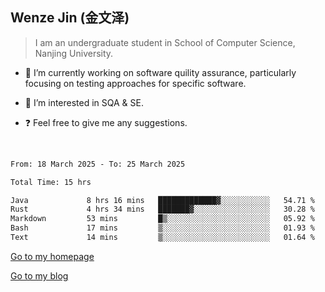 ## Wenze Jin (金文泽)

> I am an undergraduate student in School of Computer Science, Nanjing University.

- 🔭 I’m currently working on software quility assurance, particularly focusing on testing approaches for specific software.
  
- 🌱 I’m interested in SQA & SE.
  
- ❓ Feel free to give me any suggestions.  

<br>  

<!--START_SECTION:waka-->

```txt
From: 18 March 2025 - To: 25 March 2025

Total Time: 15 hrs

Java             8 hrs 16 mins   █████████████▓░░░░░░░░░░░   54.71 %
Rust             4 hrs 34 mins   ███████▓░░░░░░░░░░░░░░░░░   30.28 %
Markdown         53 mins         █▒░░░░░░░░░░░░░░░░░░░░░░░   05.92 %
Bash             17 mins         ▒░░░░░░░░░░░░░░░░░░░░░░░░   01.93 %
Text             14 mins         ▒░░░░░░░░░░░░░░░░░░░░░░░░   01.64 %
```

<!--END_SECTION:waka-->

[Go to my homepage](https://wenzejin.github.io)

[Go to my blog](https://wenzejin.notion.site/Wenze-Jin-s-Blog-1635e9fa7b6d80b3adcedfacc74aa717?pvs=4)
